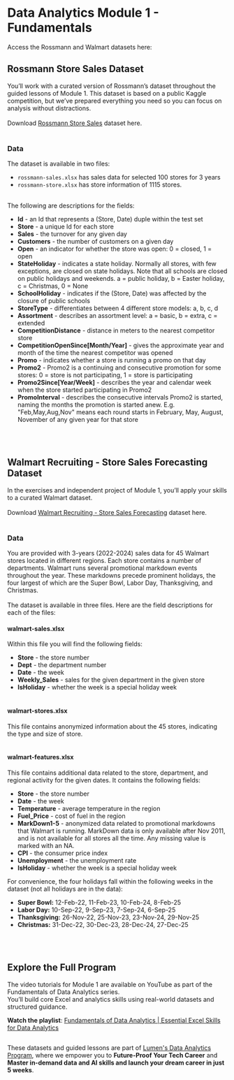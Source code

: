 # Data Analytics Module 1 - Fundamentals
Access the Rossmann and Walmart datasets here:

## Rossmann Store Sales Dataset
You’ll work with a curated version of Rossmann’s dataset throughout the guided lessons of Module 1. This dataset is based on a public Kaggle competition, but we’ve prepared everything you need so you can focus on analysis without distractions.
<br><br>Download [Rossmann Store Sales](rossmann-store-sales.zip) dataset here. 
<br><br>
### Data
The dataset is available in two files: 
- `rossmann-sales.xlsx` has sales data for selected 100 stores for 3 years
- `rossmann-store.xlsx` has store information of 1115 stores.
<br><br>

The following are descriptions for the fields:

- **Id** - an Id that represents a (Store, Date) duple within the test set
- **Store** - a unique Id for each store
- **Sales** - the turnover for any given day 
- **Customers** - the number of customers on a given day
- **Open** - an indicator for whether the store was open: 0 = closed, 1 = open
- **StateHoliday** - indicates a state holiday. Normally all stores, with few exceptions, are closed on state holidays. Note that all schools are closed on public holidays and weekends. a = public holiday, b = Easter holiday, c = Christmas, 0 = None
- **SchoolHoliday** - indicates if the (Store, Date) was affected by the closure of public schools
- **StoreType** - differentiates between 4 different store models: a, b, c, d
- **Assortment** - describes an assortment level: a = basic, b = extra, c = extended
- **CompetitionDistance** - distance in meters to the nearest competitor store
- **CompetitionOpenSince[Month/Year]** - gives the approximate year and month of the time the nearest competitor was opened
- **Promo** - indicates whether a store is running a promo on that day
- **Promo2** - Promo2 is a continuing and consecutive promotion for some stores: 0 = store is not participating, 1 = store is participating
- **Promo2Since[Year/Week]** - describes the year and calendar week when the store started participating in Promo2
- **PromoInterval** - describes the consecutive intervals Promo2 is started, naming the months the promotion is started anew. E.g. "Feb,May,Aug,Nov" means each round starts in February, May, August, November of any given year for that store

<br><br>

## Walmart Recruiting - Store Sales Forecasting Dataset
In the exercises and independent project of Module 1, you’ll apply your skills to a curated Walmart dataset. 
<br><br>Download [Walmart Recruiting - Store Sales Forecasting](walmart-store-sales.zip) dataset here. 
<br><br>
### Data
You are provided with 3-years (2022-2024) sales data for 45 Walmart stores located in different regions. Each store contains a number of departments.
Walmart runs several promotional markdown events throughout the year. These markdowns precede prominent holidays, the four largest of which are the Super Bowl, Labor Day, Thanksgiving, and Christmas. 
<br><br>
The dataset is available in three files. Here are the field descriptions for each of the files:

#### walmart-sales.xlsx
Within this file you will find the following fields:

- **Store** - the store number
- **Dept** - the department number
- **Date** - the week
- **Weekly_Sales** -  sales for the given department in the given store
- **IsHoliday** - whether the week is a special holiday week
<br><br>
#### walmart-stores.xlsx
This file contains anonymized information about the 45 stores, indicating the type and size of store.
<br><br>
#### walmart-features.xlsx
This file contains additional data related to the store, department, and regional activity for the given dates. It contains the following fields:

- **Store** - the store number
- **Date** - the week
- **Temperature** - average temperature in the region
- **Fuel_Price** - cost of fuel in the region
- **MarkDown1-5** - anonymized data related to promotional markdowns that Walmart is running. MarkDown data is only available after Nov 2011, and is not available for all stores all the time. Any missing value is marked with an NA.
- **CPI** - the consumer price index
- **Unemployment** - the unemployment rate
- **IsHoliday** - whether the week is a special holiday week

For convenience, the four holidays fall within the following weeks in the dataset (not all holidays are in the data):

- **Super Bowl:** 12-Feb-22, 11-Feb-23, 10-Feb-24, 8-Feb-25
- **Labor Day:** 10-Sep-22, 9-Sep-23, 7-Sep-24, 6-Sep-25
- **Thanksgiving:** 26-Nov-22, 25-Nov-23, 23-Nov-24, 29-Nov-25
- **Christmas:** 31-Dec-22, 30-Dec-23, 28-Dec-24, 27-Dec-25

<br><br>
## Explore the Full Program
The video tutorials for Module 1 are available on YouTube as part of the Fundamentals of Data Analytics series.  
You’ll build core Excel and analytics skills using real-world datasets and structured guidance.

**Watch the playlist**: [Fundamentals of Data Analytics | Essential Excel Skills for Data Analytics](https://youtube.com/playlist?list=PL8NWlkzz4LQgjzKjOslLSwBOG5FzzmCX2&si=D5AAtZT0PAqYRtgK)

## 
These datasets and guided lessons are part of [Lumen's Data Analytics Program](https://digitalmunich.com/lumen/data-analytics/), where we empower you to **Future-Proof Your Tech Career** and **Master in-demand data and AI skills and launch your dream career in just 5 weeks**.

